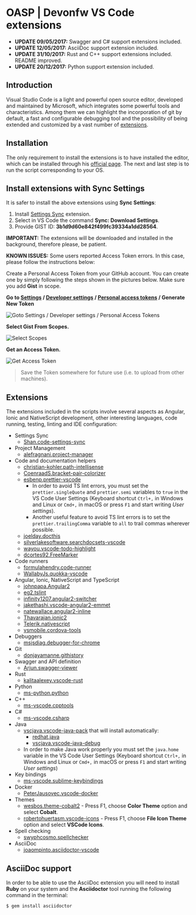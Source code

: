 # OASP | Devonfw VS Code extensions

* **UPDATE 09/05/2017:** Swagger and C# support extensions included.
* **UPDATE 12/05/2017:** AsciiDoc support extension included.
* **UPDATE 31/10/2017:** Rust and C++ support extensions included. README improved.
* **UPDATE 20/12/2017:** Python support extension included.

## Introduction

Visual Studio Code is a light and powerful open source editor, developed and
maintained by Microsoft, which integrates some powerful tools and characteristics.
Among them we can highlight the incorporation of git by default, a fast and
configurable debugging tool and the possibility of being extended and customized
by a vast number of [extensions](https://marketplace.visualstudio.com/VSCode).

## Installation

The only requirement to install the extensions is to have installed the editor,
which can be installed through his [official page](https://code.visualstudio.com/).
The next and last step is to run the script corresponding to your OS.

## Install extensions with Sync Settings

It is safer to install the above extensions using **Sync Settings**:

1. Install [Settings Sync](https://marketplace.visualstudio.com/items?itemName=Shan.code-settings-sync) extension.
2. Select in VS Code the command **Sync: Download Settings**.
3. Provide GIST ID: **3b1d9d60e842f499fc39334a1dd28564**.

**IMPORTANT:** The extensions will be downloaded and installed in the background, therefore please, be patient.

**KNOWN ISSUES:** Some users reported Access Token errors. In this case, please follow the instructions below:

Create a Personal Access Token from your GitHub account. You can create one by simply following the steps shown in the pictures below. Make sure you add **Gist** in scope.

**Go to [Settings](https://github.com/settings) / [Developer settings](https://github.com/settings/tokens) / [Personal access tokens](https://github.com/settings/tokens) / Generate New Token**

![Goto Settings / Developer settings / Personal Access Tokens](https://shanalikhan.github.io/img/github1.PNG)

**Select Gist From Scopes.**

![Select Scopes](https://shanalikhan.github.io/img/github2.PNG)

**Get an Access Token.**

![Get Access Token](https://shanalikhan.github.io/img/github3.PNG)

> Save the Token somewhere for future use (i.e. to upload from other machines).

## Extensions

The extensions included in the scripts involve several aspects as Angular, Ionic and NativeScript development, other interesting languages, code running, testing, linting and IDE configuration:

* Settings Sync
  * [Shan.code-settings-sync](https://marketplace.visualstudio.com/items?itemName=Shan.code-settings-sync)
* Project Management
  * [alefragnani.project-manager](https://marketplace.visualstudio.com/items?itemName=alefragnani.project-manager)
* Code and documentation helpers
  * [christian-kohler.path-intellisense](https://marketplace.visualstudio.com/items?itemName=christian-kohler.path-intellisense)
  * [CoenraadS.bracket-pair-colorizer](https://marketplace.visualstudio.com/items?itemName=CoenraadS.bracket-pair-colorizer)
  * [esbenp.prettier-vscode](https://marketplace.visualstudio.com/items?itemName=esbenp.prettier-vscode)
    * In order to avoid TS lint errors, you must set the `prettier.singleQuote` and `prettier.semi` variables to `true` in the VS Code User Settings (Keyboard shortcut `Ctrl+,` in Windows and Linux or `Cmd+,` in macOS or press `F1` and start writing _User settings_).
    * Another useful feature to avoid TS lint errors is to set the `prettier.trailingComma` variable to `all` to trail commas wherever possible.
  * [joelday.docthis](https://marketplace.visualstudio.com/items?itemName=joelday.docthis)
  * [silverlakesoftware.searchdocsets-vscode](https://marketplace.visualstudio.com/items?itemName=silverlakesoftware.searchdocsets-vscode)
  * [wayou.vscode-todo-highlight](https://marketplace.visualstudio.com/items?itemName=wayou.vscode-todo-highlight)
  * [dcortes92.FreeMarker](https://marketplace.visualstudio.com/items?itemName=dcortes92.FreeMarker)
* Code runners
  * [formulahendry.code-runner](https://marketplace.visualstudio.com/items?itemName=formulahendry.code-runner)
  * [WallabyJs.quokka-vscode](https://marketplace.visualstudio.com/items?itemName=WallabyJs.quokka-vscode)
* Angular, Ionic, NativeScript and TypeScript
  * [johnpapa.Angular2](https://marketplace.visualstudio.com/items?itemName=johnpapa.Angular2)
  * [eg2.tslint](https://marketplace.visualstudio.com/items?itemName=eg2.tslint)
  * [infinity1207.angular2-switcher](https://marketplace.visualstudio.com/items?itemName=infinity1207.angular2-switcher)
  * [jakethashi.vscode-angular2-emmet](https://marketplace.visualstudio.com/items?itemName=jakethashi.vscode-angular2-emmet)
  * [natewallace.angular2-inline](https://marketplace.visualstudio.com/items?itemName=natewallace.angular2-inline)
  * [Thavarajan.ionic2](https://marketplace.visualstudio.com/items?itemName=Thavarajan.ionic2)
  * [Telerik.nativescript](https://marketplace.visualstudio.com/items?itemName=Telerik.nativescript)
  * [vsmobile.cordova-tools](https://marketplace.visualstudio.com/items?itemName=vsmobile.cordova-tools)
* Debuggers
  * [msjsdiag.debugger-for-chrome](https://marketplace.visualstudio.com/items?itemName=msjsdiag.debugger-for-chrome)
* Git
  * [donjayamanne.githistory](https://marketplace.visualstudio.com/items?itemName=donjayamanne.githistory)
* Swagger and API definition
  * [Arjun.swagger-viewer](https://marketplace.visualstudio.com/items?itemName=Arjun.swagger-viewer)
* Rust
  * [kalitaalexey.vscode-rust](https://marketplace.visualstudio.com/items?itemName=kalitaalexey.vscode-rust)
* Python
  * [ms-python.python](https://marketplace.visualstudio.com/items?itemName=ms-python.python)
* C++
  * [ms-vscode.cpptools](https://marketplace.visualstudio.com/items?itemName=ms-vscode.cpptools)
* C#
  * [ms-vscode.csharp](https://marketplace.visualstudio.com/items?itemName=ms-vscode.csharp)
* Java
  * [vscjava.vscode-java-pack](https://marketplace.visualstudio.com/items?itemName=vscjava.vscode-java-pack) that will install automatically:
    * [redhat.java](https://marketplace.visualstudio.com/items?itemName=redhat.java)
    * [vscjava.vscode-java-debug](https://marketplace.visualstudio.com/items?itemName=vscjava.vscode-java-debug)
  * In order to make Java work properly you must set the `java.home` variable in the VS Code User Settings (Keyboard shortcut `Ctrl+,` in Windows and Linux or `Cmd+,` in macOS or press `F1` and start writing _User settings_)
* Key bindings
  * [ms-vscode.sublime-keybindings](https://marketplace.visualstudio.com/items?itemName=ms-vscode.sublime-keybindings)
* Docker
  * [PeterJausovec.vscode-docker](https://marketplace.visualstudio.com/items?itemName=PeterJausovec.vscode-docker)
* Themes
  * [wesbos.theme-cobalt2](https://marketplace.visualstudio.com/items?itemName=wesbos.theme-cobalt2) - Press F1, choose **Color Theme** option and select **Cobalt**.
  * [robertohuertasm.vscode-icons](https://marketplace.visualstudio.com/items?itemName=robertohuertasm.vscode-icons) - Press F1, choose **File Icon Theme** option and select **VSCode Icons**.
* Spell checking
  * [swyphcosmo.spellchecker](https://marketplace.visualstudio.com/items?itemName=swyphcosmo.spellchecker)
* AsciiDoc
  * [joaompinto.asciidoctor-vscode](https://marketplace.visualstudio.com/items?itemName=joaompinto.asciidoctor-vscode)

## AsciiDoc support

In order to be able to use the AsciiDoc extension you will need to install **Ruby** on your system and the **Asciidoctor** tool running the following command in the terminal:

```bash
$ gem install asciidoctor
```
